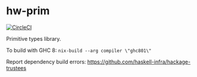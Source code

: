 # hw-prim
[![CircleCI](https://circleci.com/gh/haskell-works/hw-prim/tree/0-branch.svg?style=svg)](https://circleci.com/gh/haskell-works/hw-prim/tree/0-branch)

Primitive types library.

To build with GHC 8: `nix-build --arg compiler \"ghc801\"`

Report dependency build errors: https://github.com/haskell-infra/hackage-trustees
